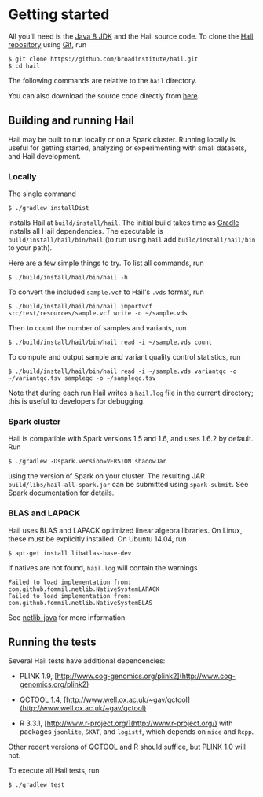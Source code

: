 # Getting started

All you'll need is the [Java 8 JDK](http://www.oracle.com/technetwork/java/javase/downloads/index.html) and the Hail source code. To clone the [Hail repository](https://github.com/broadinstitute/hail) using [Git](https://git-scm.com/), run
```
$ git clone https://github.com/broadinstitute/hail.git
$ cd hail
```
The following commands are relative to the `hail` directory.

You can also download the source code directly from [here](https://github.com/broadinstitute/hail/archive/master.zip).

## Building and running Hail

Hail may be built to run locally or on a Spark cluster. Running locally is useful for getting started, analyzing or experimenting with small datasets, and Hail development.

### Locally
The single command
```
$ ./gradlew installDist
```
installs Hail at `build/install/hail`. The initial build takes time as [Gradle](https://gradle.org/) installs all Hail dependencies. The executable is `build/install/hail/bin/hail` (to run using `hail` add `build/install/hail/bin` to your path).

Here are a few simple things to try. To list all commands, run
```
$ ./build/install/hail/bin/hail -h
```
To convert the included `sample.vcf` to Hail's `.vds` format, run
```
$ ./build/install/hail/bin/hail importvcf src/test/resources/sample.vcf write -o ~/sample.vds
```
Then to count the number of samples and variants, run
```
$ ./build/install/hail/bin/hail read -i ~/sample.vds count
```
To compute and output sample and variant quality control statistics, run
```
$ ./build/install/hail/bin/hail read -i ~/sample.vds variantqc -o ~/variantqc.tsv sampleqc -o ~/sampleqc.tsv
```
Note that during each run Hail writes a `hail.log` file in the current directory; this is useful to developers for debugging.

### Spark cluster

Hail is compatible with Spark versions 1.5 and 1.6, and uses 1.6.2 by default. Run
```
$ ./gradlew -Dspark.version=VERSION shadowJar
```
using the version of Spark on your cluster. The resulting JAR `build/libs/hail-all-spark.jar` can be submitted using `spark-submit`. See [Spark documentation](http://spark.apache.org/docs/1.6.2/cluster-overview.html) for details.

### BLAS and LAPACK

Hail uses BLAS and LAPACK optimized linear algebra libraries. On Linux, these must be explicitly installed. On Ubuntu 14.04, run
```
$ apt-get install libatlas-base-dev
```
If natives are not found, `hail.log` will contain the warnings
```
Failed to load implementation from: com.github.fommil.netlib.NativeSystemLAPACK
Failed to load implementation from: com.github.fommil.netlib.NativeSystemBLAS
```
See [netlib-java](http://github.com/fommil/netlib-java) for more information.

## Running the tests

Several Hail tests have additional dependencies:

- PLINK 1.9, [http://www.cog-genomics.org/plink2](http://www.cog-genomics.org/plink2)

- QCTOOL 1.4, [http://www.well.ox.ac.uk/~gav/qctool](http://www.well.ox.ac.uk/~gav/qctool)

- R 3.3.1, [http://www.r-project.org/](http://www.r-project.org/) with packages `jsonlite`, `SKAT`, and `logistf`, which depends on `mice` and `Rcpp`.

Other recent versions of QCTOOL and R should suffice, but PLINK 1.0 will not.

To execute all Hail tests, run
```
$ ./gradlew test
```